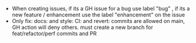 - When creating issues, if its a GH issue for a bug use label "bug" , if its a new feature / enhancement use the label "enhancement" on the issue
- Only fix: docs: and style: CI: and revert: commits are allowed on main, GH action will deny others. must create a new branch for feat/refactor/perf commits and PR
